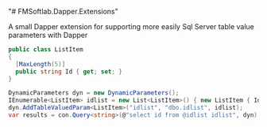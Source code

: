 "# FMSoftlab.Dapper.Extensions" 

A small Dapper extension for supporting more easily Sql Server table value parameters with Dapper

```cs
public class ListItem
{
  [MaxLength(5)]
  public string Id { get; set; }
}

DynamicParameters dyn = new DynamicParameters();
IEnumerable<ListItem> idlist = new List<ListItem>() { new ListItem { Id = "1" }, new ListItem { Id = "2" } };
dyn.AddTableValuedParam<ListItem>("idlist", "dbo.idlist", idlist);
var results = con.Query<string>(@"select id from @idlist idlist", dyn).AsList<string>();
```
